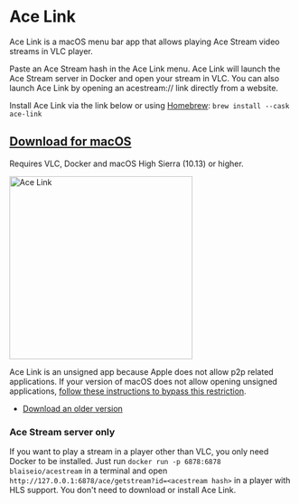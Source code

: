 # Ace Link

Ace Link is a macOS menu bar app that allows playing Ace Stream video streams in VLC player. 

Paste an Ace Stream hash in the Ace Link menu. Ace Link will launch the Ace Stream server in Docker and open your stream in VLC. You can also launch Ace Link by opening an acestream:// link directly from a website.

Install Ace Link via the link below or using [Homebrew](https://brew.sh): `brew install --cask ace-link`

## [Download for macOS](https://github.com/blaise-io/acelink/releases/download/1.7.0/Ace.Link.1.7.0.dmg)

Requires VLC, Docker and macOS High Sierra (10.13) or higher.

<img src="https://i.imgur.com/VTOZbG7.png" width="324" alt="Ace Link">

Ace Link is an unsigned app because Apple does not allow p2p related applications. If your version of macOS does not allow opening unsigned applications, [follow these instructions to bypass this restriction](http://osxdaily.com/2016/09/27/allow-apps-from-anywhere-macos-gatekeeper/).

 - [Download an older version](https://github.com/blaise-io/acelink/releases)


### Ace Stream server only

If you want to play a stream in a player other than VLC, you only need Docker to be installed. Just run `docker run -p 6878:6878 blaiseio/acestream` in a terminal and open `http://127.0.0.1:6878/ace/getstream?id=<acestream hash>` in a player with HLS support. You don't need to download or install Ace Link.
